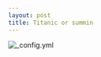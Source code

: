 ```yaml
---
layout: post
title: Titanic or summin
---
```



![_config.yml](https://upload.wikimedia.org/wikipedia/commons/6/6e/St%C3%B6wer_Titanic.jpg)
